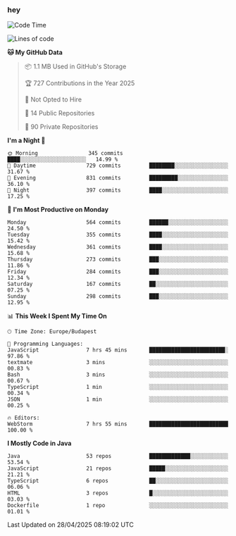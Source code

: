 ### hey

<!--START_SECTION:waka-->
![Code Time](http://img.shields.io/badge/Code%20Time-1%2C189%20hrs%204%20mins-blue)

![Lines of code](https://img.shields.io/badge/From%20Hello%20World%20I%27ve%20Written-2.7%20million%20lines%20of%20code-blue)

**🐱 My GitHub Data** 

> 📦 1.1 MB Used in GitHub's Storage 
 > 
> 🏆 727 Contributions in the Year 2025
 > 
> 🚫 Not Opted to Hire
 > 
> 📜 14 Public Repositories 
 > 
> 🔑 90 Private Repositories 
 > 
**I'm a Night 🦉** 

```text
🌞 Morning                345 commits         ████░░░░░░░░░░░░░░░░░░░░░   14.99 % 
🌆 Daytime                729 commits         ████████░░░░░░░░░░░░░░░░░   31.67 % 
🌃 Evening                831 commits         █████████░░░░░░░░░░░░░░░░   36.10 % 
🌙 Night                  397 commits         ████░░░░░░░░░░░░░░░░░░░░░   17.25 % 
```
📅 **I'm Most Productive on Monday** 

```text
Monday                   564 commits         ██████░░░░░░░░░░░░░░░░░░░   24.50 % 
Tuesday                  355 commits         ████░░░░░░░░░░░░░░░░░░░░░   15.42 % 
Wednesday                361 commits         ████░░░░░░░░░░░░░░░░░░░░░   15.68 % 
Thursday                 273 commits         ███░░░░░░░░░░░░░░░░░░░░░░   11.86 % 
Friday                   284 commits         ███░░░░░░░░░░░░░░░░░░░░░░   12.34 % 
Saturday                 167 commits         ██░░░░░░░░░░░░░░░░░░░░░░░   07.25 % 
Sunday                   298 commits         ███░░░░░░░░░░░░░░░░░░░░░░   12.95 % 
```


📊 **This Week I Spent My Time On** 

```text
🕑︎ Time Zone: Europe/Budapest

💬 Programming Languages: 
JavaScript               7 hrs 45 mins       ████████████████████████░   97.86 % 
textmate                 3 mins              ░░░░░░░░░░░░░░░░░░░░░░░░░   00.83 % 
Bash                     3 mins              ░░░░░░░░░░░░░░░░░░░░░░░░░   00.67 % 
TypeScript               1 min               ░░░░░░░░░░░░░░░░░░░░░░░░░   00.34 % 
JSON                     1 min               ░░░░░░░░░░░░░░░░░░░░░░░░░   00.25 % 

🔥 Editors: 
WebStorm                 7 hrs 55 mins       █████████████████████████   100.00 % 
```

**I Mostly Code in Java** 

```text
Java                     53 repos            █████████████░░░░░░░░░░░░   53.54 % 
JavaScript               21 repos            █████░░░░░░░░░░░░░░░░░░░░   21.21 % 
TypeScript               6 repos             ██░░░░░░░░░░░░░░░░░░░░░░░   06.06 % 
HTML                     3 repos             █░░░░░░░░░░░░░░░░░░░░░░░░   03.03 % 
Dockerfile               1 repo              ░░░░░░░░░░░░░░░░░░░░░░░░░   01.01 % 
```




 Last Updated on 28/04/2025 08:19:02 UTC
<!--END_SECTION:waka-->
